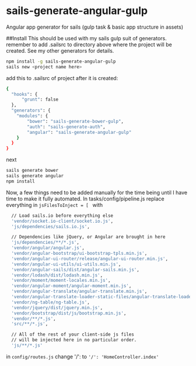 sails-generate-angular-gulp
===========================

Angular app generator for sails (gulp task &amp; basic app structure in assets) 

##Install
This should be used with my sails gulp suit of generators. remember to add .sailsrc to directory above
where the project will be created. See my other generators for details.
```sh
npm install -g sails-generate-angular-gulp
sails new <project name here>
```
add this to .sailsrc of project after it is created:
```sh
{
  "hooks": {
      "grunt": false
  },
  "generators": {
    "modules": {
		"bower": "sails-generate-bower-gulp",
		"auth": "sails-generate-auth",
		"angular": "sails-generate-angular-gulp"
	}
  }
}
```
next
```sh
sails generate bower
sails generate angular
npm install
```
Now, a few things need to be added manually for the time being until I have time to make it fully automated.
In  tasks/config/pipeline.js replace everything in ```jsFilesToInject = [ ``` with
```sh
  // Load sails.io before everything else
  'vendor/socket.io-client/socket.io.js',
  'js/dependencies/sails.io.js',

  // Dependencies like jQuery, or Angular are brought in here
  'js/dependencies/**/*.js',
  'vendor/angular/angular.js',
  'vendor/angular-bootstrap/ui-bootstrap-tpls.min.js',
  'vendor/angular-ui-router/release/angular-ui-router.min.js',
  'vendor/angular-ui-utils/ui-utils.min.js',
  'vendor/angular-sails/dist/angular-sails.min.js',
  'vendor/lodash/dist/lodash.min.js',
  'vendor/moment/moment-locales.min.js',
  'vendor/angular-moment/angular-moment.min.js',
  'vendor/angular-translate/angular-translate.min.js',
  'vendor/angular-translate-loader-static-files/angular-translate-loader-static-files.min.js',
  'vendor/ng-table/ng-table.js',
  'vendor/jquery/dist/jquery.min.js',
  'vendor/bootstrap/dist/js/bootstrap.min.js',
  'vendor/**/*.js',
  'src/**/*.js',

  // All of the rest of your client-side js files
  // will be injected here in no particular order.
  'js/**/*.js'
```
in ``` config/routes.js ``` change '/': to ``` '/': 'HomeController.index' ```